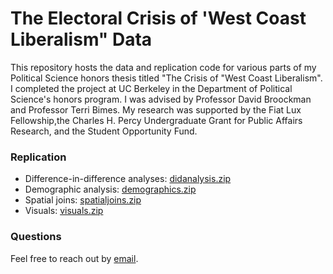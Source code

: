 # The Electoral Crisis of 'West Coast Liberalism" Data
This repository hosts the data and replication code for various parts of my Political Science honors thesis titled "The Crisis of "West Coast Liberalism". I completed the project at UC Berkeley in the Department of Political Science's honors program. I was advised by Professor David Broockman and Professor Terri Bimes. My research was supported by the Fiat Lux Fellowship,the Charles H. Percy Undergraduate Grant for Public Affairs Research, and the Student Opportunity Fund.

### Replication
* Difference-in-difference analyses: [didanalysis.zip](https://github.com/jackkguan/West-Coast-Liberalism-Data/blob/main/didanalysis.zip)
* Demographic analysis: [demographics.zip](https://github.com/jackkguan/West-Coast-Liberalism-Data/blob/main/demographics.zip)
* Spatial joins: [spatialjoins.zip](https://github.com/jackkguan/West-Coast-Liberalism-Data/blob/main/spatialjoins.zip)
* Visuals: [visuals.zip](https://github.com/jackkguan/West-Coast-Liberalism-Data/blob/main/visuals.zip)

### Questions
Feel free to reach out by [email](mailto:jackguan@berkeley.edu).

